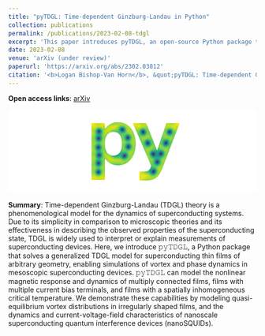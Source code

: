 ```yaml
---
title: "pyTDGL: Time-dependent Ginzburg-Landau in Python"
collection: publications
permalink: /publications/2023-02-08-tdgl
excerpt: 'This paper introduces pyTDGL, an open-source Python package that solves a 2D generalized time-dependent Ginzburg-Landau (TDGL) model.'
date: 2023-02-08
venue: 'arXiv (under review)'
paperurl: 'https://arxiv.org/abs/2302.03812'
citation: '<b>Logan Bishop-Van Horn</b>, &quot;pyTDGL: Time-dependent Ginzburg-Landau in Python&quot;, arXiv:2302.03812 (2023).'
---
```


**Open access links**: [arXiv](https://arxiv.org/abs/2302.03812)

![TDGL logo](../images/tdgl-logo-vert-transparent-small.png)

**Summary**: Time-dependent Ginzburg-Landau (TDGL) theory is a phenomenological model for the dynamics of superconducting systems. Due to its simplicity in comparison to microscopic theories and its effectiveness in describing the observed properties of the superconducting state, TDGL is widely used to interpret or explain measurements of superconducting devices. Here, we introduce 𝚙𝚢𝚃𝙳𝙶𝙻, a Python package that solves a generalized TDGL model for superconducting thin films of arbitrary geometry, enabling simulations of vortex and phase dynamics in mesoscopic superconducting devices. 𝚙𝚢𝚃𝙳𝙶𝙻 can model the nonlinear magnetic response and dynamics of multiply connected films, films with multiple current bias terminals, and films with a spatially inhomogeneous critical temperature. We demonstrate these capabilities by modeling quasi-equilibrium vortex distributions in irregularly shaped films, and the dynamics and current-voltage-field characteristics of nanoscale superconducting quantum interference devices (nanoSQUIDs).

<!-- ![TDGL workflow](../images/tdgl-workflow.png) -->
